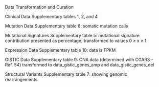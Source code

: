 Data Transformation and Curation 

Clinical Data
Supplementary tables 1, 2, and 4

Mutation Data
Supplementary table 6: somatic mutation calls

Mutational Signatures
Supplementary table 5: mutational signature contribution presented as percentage, transformed to values 0 ≥ x ≥ 1

Expression Data
Supplementary table 10: data is FPKM 

GISTIC Data
Supplementary table 9: CNA data (determined with CGARS - Ref. 54) transformed to data_gistic_genes_amp and data_gistic_genes_del

Structural Variants
Supplementary table 7: showing genomic rearrangements 